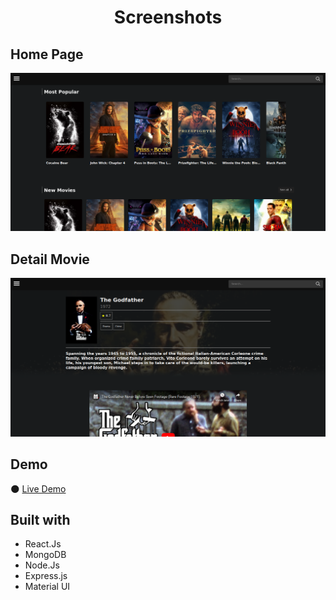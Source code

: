 <h1 align="center">Screenshots</h1>

## Home Page
![img](https://github.com/JonathanSaan/justmovies/blob/0fcc4ae4b191640a32cbfc6c7516495da1c67a82/screenshot1.png)

## Detail Movie
![img](https://github.com/JonathanSaan/justmovies/blob/0fcc4ae4b191640a32cbfc6c7516495da1c67a82/screenshot2.png)

## Demo
🌑 [Live Demo](https://justmovies.vercel.app/)

## Built with
* React.Js
* MongoDB
* Node.Js
* Express.js
* Material UI
